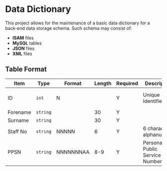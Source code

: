 # Data Dictionary
This project allows for the maintenance of a basic data dictionary for a back-end data storage schema. Such schema may consist of:

- __ISAM__ files
- __MySQL__ tables
- __JSON__ files
- __XML__ files

## Table Format

| **Item** | **Type** | **Format** | **Length** | **Required** | **Description** | **Example** | **Validation** |
-- |-- |-- |-- |-- |-- |-- |-- |
ID | `int` | N | | Y | Unique Identifier | | Assigned by database | | Auto generated |
Forename | `string` | | 30 | Y |
Surname | `string` | | 30 | Y |
Staff No | `string` | NNNNN | 6 | Y | 6 character alphanumeric | 01234A | |
PPSN | `string` | NNNNNNNAA | 8-9 | Y | Personal Public Service Number | 1234567A | `mod` 23 with check character 

